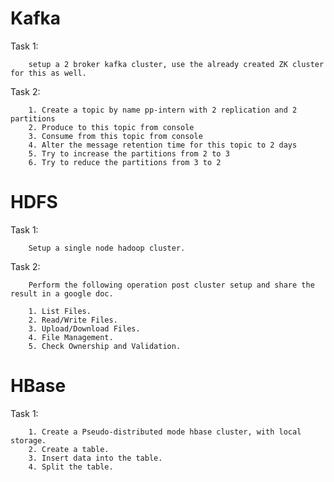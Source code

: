 
# Kafka 

Task 1:

        setup a 2 broker kafka cluster, use the already created ZK cluster for this as well.

Task 2:

        1. Create a topic by name pp-intern with 2 replication and 2 partitions
        2. Produce to this topic from console
        3. Consume from this topic from console
        4. Alter the message retention time for this topic to 2 days
        5. Try to increase the partitions from 2 to 3
        6. Try to reduce the partitions from 3 to 2

# HDFS 

Task 1:

        Setup a single node hadoop cluster.

Task 2:
 
        Perform the following operation post cluster setup and share the result in a google doc.

        1. List Files.
        2. Read/Write Files.
        3. Upload/Download Files.
        4. File Management.
        5. Check Ownership and Validation.

# HBase 

Task 1:

        1. Create a Pseudo-distributed mode hbase cluster, with local storage.
        2. Create a table.  
        3. Insert data into the table. 
        4. Split the table.
